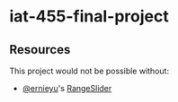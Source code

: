 # iat-455-final-project

## Resources

This project would not be possible without:

- [@ernieyu](https://github.com/ernieyu)'s [RangeSlider](https://github.com/ernieyu/Swing-range-slider)
